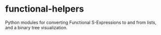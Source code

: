 # functional-helpers
Python modules for converting Functional S-Expressions to and from lists, and a binary tree visualization.
